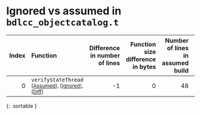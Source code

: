 # Ignored vs assumed in `bdlcc_objectcatalog.t`

<script src="../sorttable.js"></script>

|   Index | Function                                                                                                     |   Difference in number of lines |   Function size difference in bytes |   Number of lines in assumed build | Number of bytes in assumed build   |   Number of lines in ignored build | Number of bytes in ignored build   |
|--------:|:-------------------------------------------------------------------------------------------------------------|--------------------------------:|------------------------------------:|-----------------------------------:|:-----------------------------------|-----------------------------------:|:-----------------------------------|
|       0 | `verifyStateThread` <sup>\[[Assumed](0.assume.s.txt)\], \[[Ignored](0.none.s.txt)\], \[[Diff](0.diff.html)\] |                              -1 |                                   0 |                                 48 | 4,219,568                          |                                 48 | 4,219,568                          |
{: .sortable }
